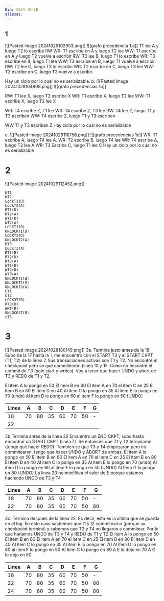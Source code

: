 ```yaml
---
Dia: 2024-10-28
aliases:
---
```


## 1
![[Pasted image 20241029102903.png]]
![[grafo precedencia 1.a]]
T1 lee A y luego T2 lo escribe RW
WR: T1 escribe en A y luego T2 lee
WW: T1 escribe en A y luego T2 vuelve a escribir 
RW: T3 lee B, luego T1 lo escribe 
WR: T3 escribe en B, luego T1 lee
WW: T3 escribe en B, luego T1 vuelve a escribir.
RW: T2 lee C, luego T3 lo escribe 
WR: T2 escribe en C, luego T3 lee
WW: T2 escribe en C, luego T3 vuelve a escribir.

Hay un ciclo por lo cual no es serializable. 
b.
![[Pasted image 20241029104808.png]]
![[grafo precedencias 1b]]

RW: T1 lee X, luego T2 escribe X
WR: T1 escribe X, luego T2 lee
WW: T1 escribe X, luego T2 lee X

WR: T4 escribe Z, T1 lee
WR: T4 escribe Z, T3 lee 
RW: T4 lee Z, luego T1 y T3 escriben 
WW: T4 escribe Z, luego T1 y T3 escriben 

WW T1 y T3 escriben Z
Hay ciclo por lo cual no es serializable

c.
![[Pasted image 20241029110756.png]]
![[grafo precedencias 1c]]
WR: T1 escribe A, luego T4 lee A.
WR: T2 escribe B, luego T4 lee
WR: T4 escribe A, luego T2 lee A
WR: T3 Escribe C, luego T1 lee C
Hay un ciclo por lo cual no es serializable

# 2
![[Pasted image 20241029112452.png]]
```
bT1
bT2
LockT1(D)
LockT2(A)
RT1(D)
RT2(A)
WT1(D)
WT2(A)
LOCKT1(B)
UNLOCKT1(D)
LOCKT2(D)
UNLOCKT2(A)
bT3
LOCKT3(A)
RT1(B)
RT2(D)
RT3(A)
WT1(B)
WT2(D)
WT3(A)
UNLOCKT1(B)
UNLOCKT2(D)
UNLOCKT3(A)
CT1
CT2
LOCK3T(B)
RT3(B)
WRT(B)
UNLOCK3T(B)
cT3
```
# 3

![[Pasted image 20241028180149.png]]
3a. Termina justo antes de la 18. Subo de la 17 hasta la 1, me encuentro con el START T3 y el START CKPT (T1, T2) de la linea 7. Sus transacciones activas son T1 y T2. No encontré el checkpoint pero se que commitearon (linea 10 y 15. Como no encontre el commit de T3 (solo start y writes). Voy a tener que hacer UNDO y abort de T3 y REDO de T1 y T2.

El item A lo pongo en 50
El item B en 60
El item A en 70
el item C en 25
El item B en 80
El item D en 40
Al item C lo pongo en 35
Al item E lo pongo en 70 (undo)
Al item D lo pongo en 60 
al item F lo pongo en 50 (UNDO)

| Linea | A   | B   | C   | D   | E   | F   | G   |
| ----- | --- | --- | --- | --- | --- | --- | --- |
| 18    | 70  | 80  | 35  | 60  | 70  | 50  | -   |
| 22    |     |     |     |     |     |     |     |


3b Termina antes de la linea 22
Encuentro un END CKPT, subo hasta encontrar un START CKPT (linea 7). Se entonces que T1 y T2 terminaron (tengo que hacer REDO). Tambien se que T3 y T4 empezaron pero no commitearon, tengo que hacer UNDO y ABORT de ambas. 
El item A lo pongo en 50
El item B en 60
El item A en 70
el item C en 25
El item B en 80
El item D en 40
Al item C lo pongo en 35
Al item E lo pongo en 70 (undo)
Al item D lo pongo en 60 
al item F lo pongo en 50 (UNDO)
Al Item G lo pongo en 80 (UNDO)
La linea 20 no modifiica el valor de E porque estamos haciendo UNDO de T3 y T4

| Linea | A   | B   | C   | D   | E   | F   | G   |
| ----- | --- | --- | --- | --- | --- | --- | --- |
| 18    | 70  | 80  | 35  | 60  | 70  | 50  | -   |
| 22    | 70  | 80  | 35  | 60  | 70  | 50  | 80  |

3c. Termina despues de la linea 22.  Es decir, esta es la ultima que se guarda en el log. En este caso sasbemos que t1 y t2 commitearon (porque su checkpoint terminó) y sabemos que T3 y T4 no llegaron a commitear. Por lo que hariamos UNDO de T3 y T4 y REDO de T1 y T2
El item A lo pongo en 50
El item B en 60
El item A en 70
el item C en 25
El item B en 80
El item D en 40
Al item C lo pongo en 35
Al item E lo pongo en 70
Al item D lo pongo en 60 
al item F lo pongo en 50
Al Item G lo pongo en 80
A E lo dejo en 70 
A G lo dejo en 80

| Linea | A   | B   | C   | D   | E   | F   | G   |
| ----- | --- | --- | --- | --- | --- | --- | --- |
| 18    | 70  | 80  | 35  | 60  | 70  | 50  | -   |
| 22    | 70  | 80  | 35  | 60  | 70  | 50  | 80  |
| 24    | 70  | 60  | 35  | 60  | 70  | 50  | 80  |
